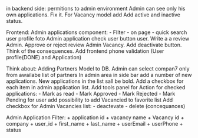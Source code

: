 in backend side:
    permitions to admin environment
    Admin can see only his own applications. Fix it.
    For Vacancy model add Add active and inactive status.
    

Frontend:
    Admin applications component:
        - FIlter
        - on page
        - quick search
    user profile foto
    Admin application check user button
    user. Write a a review
    Admin. Approve or reject review
    Admin Vacancy. Add deactivate button. Think of the consequences.
    Add frontend phone validation (User profile(DONE) and Application)
    
    

Think about:
    Adding Partners Model to DB.
        Admin can select compan7 only from awailabe list of partners
    In admin area in side bar add a number of new applications. New applications in the list sall be bold.
    Add a checkbox for each item in admin application list. Add tools panel for Action for checked applications:
        - Mark as read
        - Mark Approved
        - Mark Rejected
        - Mark Pending
    for user add possibility to add Vacancied to favorite list
    Add checkbox for Admin Vacancies list:
        - deactevate
        - delete (concequances)
        


Admin Application Filter:
    +   application id
    +   vacancy name
    +   Vacancy id
    +   company
    +   user_id
    +   first_name
    +   last_name
    +   userEmail
    +   userPhone
    +   status




